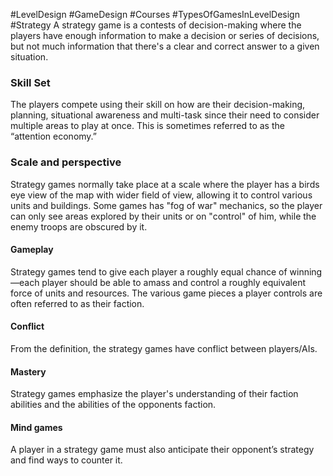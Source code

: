  #LevelDesign #GameDesign #Courses #TypesOfGamesInLevelDesign #Strategy
A strategy game is a contests of decision-making where the players have enough information to make a decision or series of decisions, but not much information that there's a clear and correct answer to a given situation.

### Skill Set
The players compete using their skill on how are their decision-making, planning, situational awareness and multi-task since their need to consider multiple areas to play at once. This is sometimes referred to as the “attention economy.”

### Scale and perspective
Strategy games normally take place at a scale where the player has a birds eye view of the map with wider field of view, allowing it to control various units and buildings. Some games has "fog of war" mechanics, so the player can only see areas explored by their units or on "control" of him, while the enemy troops are obscured by it.
#### Gameplay
 Strategy games tend to give each player a roughly equal chance of winning —each player should be able to amass and control a roughly equivalent force of units and resources. The various game pieces a player controls are often referred to as their faction.

#### Conflict 
From the definition, the strategy games have conflict between players/AIs. 

#### Mastery
Strategy games emphasize the player's understanding of their faction abilities and the abilities of the opponents faction.
#### Mind games 
A player in a strategy game must also anticipate their opponent’s strategy and find ways to counter it.
